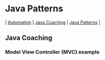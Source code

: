 # Java Patterns
| [Automation](src/main/java/automation "Automated Testing with Java") | [Java Coaching](src/main/java/coaching "Coaching Java Idioms") | [Java Patterns](src/main/java/patterns "Design Patterns in Java") |

## Java Coaching
### Model View Controller (MVC) example
